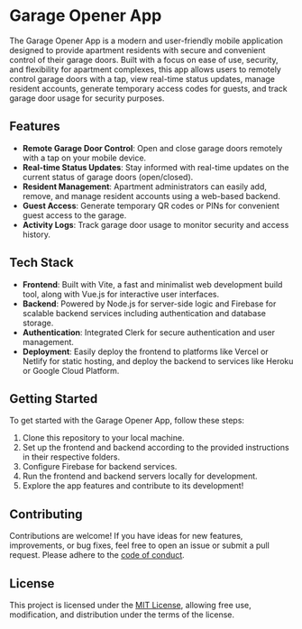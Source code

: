 # Garage Opener App

The Garage Opener App is a modern and user-friendly mobile application designed to provide apartment residents with secure and convenient control of their garage doors. Built with a focus on ease of use, security, and flexibility for apartment complexes, this app allows users to remotely control garage doors with a tap, view real-time status updates, manage resident accounts, generate temporary access codes for guests, and track garage door usage for security purposes.

## Features

- **Remote Garage Door Control**: Open and close garage doors remotely with a tap on your mobile device.
- **Real-time Status Updates**: Stay informed with real-time updates on the current status of garage doors (open/closed).
- **Resident Management**: Apartment administrators can easily add, remove, and manage resident accounts using a web-based backend.
- **Guest Access**: Generate temporary QR codes or PINs for convenient guest access to the garage.
- **Activity Logs**: Track garage door usage to monitor security and access history.

## Tech Stack

- **Frontend**: Built with Vite, a fast and minimalist web development build tool, along with Vue.js for interactive user interfaces.
- **Backend**: Powered by Node.js for server-side logic and Firebase for scalable backend services including authentication and database storage.
- **Authentication**: Integrated Clerk for secure authentication and user management.
- **Deployment**: Easily deploy the frontend to platforms like Vercel or Netlify for static hosting, and deploy the backend to services like Heroku or Google Cloud Platform.

## Getting Started

To get started with the Garage Opener App, follow these steps:

1. Clone this repository to your local machine.
2. Set up the frontend and backend according to the provided instructions in their respective folders.
3. Configure Firebase for backend services.
4. Run the frontend and backend servers locally for development.
5. Explore the app features and contribute to its development!

## Contributing

Contributions are welcome! If you have ideas for new features, improvements, or bug fixes, feel free to open an issue or submit a pull request. Please adhere to the [code of conduct](CODE_OF_CONDUCT.md).

## License

This project is licensed under the [MIT License](LICENSE), allowing free use, modification, and distribution under the terms of the license.
